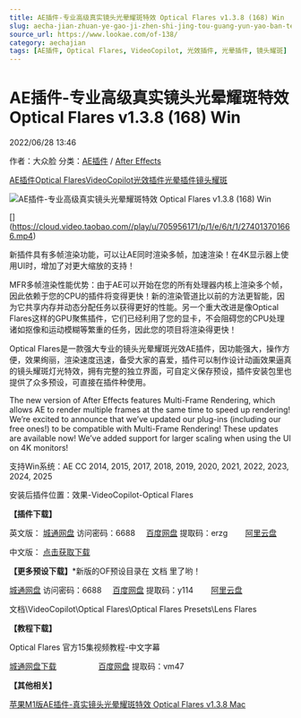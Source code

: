 ```yaml
---
title: AE插件-专业高级真实镜头光晕耀斑特效 Optical Flares v1.3.8 (168) Win
slug: aecha-jian-zhuan-ye-gao-ji-zhen-shi-jing-tou-guang-yun-yao-ban-te-xiao-optical-flares-v1-3-8-168-win
source_url: https://www.lookae.com/of-138/
category: aechajian
tags: [AE插件, Optical Flares, VideoCopilot, 光效插件, 光晕插件, 镜头耀斑]
---
```

# AE插件-专业高级真实镜头光晕耀斑特效 Optical Flares v1.3.8 (168) Win

2022/06/28 13:46

作者：大众脸
分类：[AE插件](https://www.lookae.com/after-effects/aechajian/) / [After Effects](https://www.lookae.com/after-effects/)

[AE插件](https://www.lookae.com/tag/ae%e6%8f%92%e4%bb%b6/)[Optical Flares](https://www.lookae.com/tag/optical-flares/)[VideoCopilot](https://www.lookae.com/tag/videocopilot/)[光效插件](https://www.lookae.com/tag/%e5%85%89%e6%95%88%e6%8f%92%e4%bb%b6/)[光晕插件](https://www.lookae.com/tag/%e5%85%89%e6%99%95%e6%8f%92%e4%bb%b6/)[镜头耀斑](https://www.lookae.com/tag/%e9%95%9c%e5%a4%b4%e8%80%80%e6%96%91/)

![AE插件-专业高级真实镜头光晕耀斑特效 Optical Flares v1.3.8 (168) Win](https://www.lookae.com/wp-content/uploads/2021/01/AK-Optical-Flares.jpg "AE插件-专业高级真实镜头光晕耀斑特效 Optical Flares v1.3.8 (168) Win-LookAE.com")

[﻿[﻿]("https://cloud.video.taobao.com//play/u/705956171/p/1/e/6/t/1/274013701666.mp4)](https://cloud.video.taobao.com//play/u/705956171/p/1/e/6/t/1/274013701666.mp4)

新插件具有多帧渲染功能，可以让AE同时渲染多帧，加速渲染！在4K显示器上使用UI时，增加了对更大缩放的支持！

MFR多帧渲染性能优势：由于AE可以开始在您的所有处理器内核上渲染多个帧，因此依赖于您的CPU的插件将变得更快！新的渲染管道比以前的方法更智能，因为它共享内存并动态分配任务以获得更好的性能。另一个重大改进是像Optical Flares这样的GPU聚焦插件，它们已经利用了您的显卡，不会阻碍您的CPU处理诸如抠像和运动模糊等繁重的任务，因此您的项目将渲染得更快！

Optical Flares是一款强大专业的镜头光晕耀斑光效AE插件，因功能强大，操作方便，效果绚丽，渲染速度迅速，备受大家的喜爱，插件可以制作设计动画效果逼真的镜头耀斑灯光特效，拥有完整的独立界面，可自定义保存预设，插件安装包里也提供了众多预设，可直接在插件种使用。

The new version of After Effects features Multi-Frame Rendering, which allows AE to render multiple frames at the same time to speed up rendering! We’re excited to announce that we’ve updated our plug-ins (including our free ones!) to be compatible with Multi-Frame Rendering! These updates are available now! We’ve added support for larger scaling when using the UI on 4K monitors!

支持Win系统：AE CC 2014, 2015, 2017, 2018, 2019, 2020, 2021, 2022, 2023, 2024, 2025

安装后插件位置：效果-VideoCopilot-Optical Flares

**【插件下载】**

英文版： [城通网盘](https://url70.ctfile.com/f/2827370-604997638-e16bf9?p=4431) 访问密码：6688     [百度网盘](https://pan.baidu.com/s/1RN95SE-DNdUyjrK20VyB2g?pwd=erzg) 提取码：erzg        [阿里云盘](https://www.aliyundrive.com/s/gATtPkJAizS)

中文版： [点击获取下载](https://www.lookae.com/of135-chn/)

**【更多预设下载】**\*新版的OF预设目录在 文档 里了哟！

[城通网盘](https://url62.ctfile.com/f/680462-527829514-e5e2c3) 访问密码：6688     [百度网盘](https://pan.baidu.com/s/16FVnzIasUBNwQ7XzaKLlwQ) 提取码：y114        [阿里云盘](https://www.aliyundrive.com/s/PqvrMoGUST2)

文档\VideoCopilot\Optical Flares\Optical Flares Presets\Lens Flares

**【教程下载】**

Optical Flares 官方15集视频教程-中文字幕

[城通网盘下载](https://089u.com/file/680462-9963544)                   [百度网盘](https://pan.baidu.com/s/1iTJOe-T79_dk2u8-s7yoGQ) 提取码：vm47

**【其他相关】**

[苹果M1版AE插件-真实镜头光晕耀斑特效 Optical Flares v1.3.8 Mac](https://www.lookae.com/ofmac-138/)
